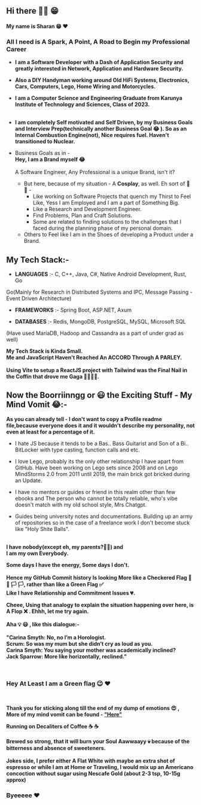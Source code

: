 ## Hi there 👋🏻 😁

<!--
**sharansudheer/sharansudheer** is a ✨ _special_ ✨ repository because its `README.md` (this file) appears on your GitHub profile.

Here are some ideas to get you started:

- 🔭 I’m currently working on ...
- 🌱 I’m currently learning ...
- 👯 I’m looking to collaborate on ...
- 🤔 I’m looking for help with ...
- 💬 Ask me about ...
- 📫 How to reach me: ...
- 😄 Pronouns: ...
- ⚡ Fun fact: ...
-->
#### My name is Sharan 😁 ❤️

### All I need is A Spark, A Point, A Road to Begin my Professional Career
- **I am a Software Developer with a Dash of Application Security and greatly interested in Network, Application and Hardware Security.**

- **Also a DIY Handyman working around Old HiFi Systems, Electronics, Cars, Computers, Lego, Home Wiring and Motorcycles.**

- **I am a Computer Science and Engineering Graduate from Karunya Institute of Technology and Sciences, Class of 2023.**<br><br>

- **I am completely Self motivated and Self Driven, by my Business Goals and Interview Prep(technically another Business Goal 😂 ). So as an Internal Combustion Engine(not), Nice requires fuel. Haven't transitioned to Nuclear.**

- Business Goals as in -<br>**Hey, I am a Brand myself 😂**<br><br>A Software Engineer, Any Professional is a unique Brand, isn't it? 
  - But here, because of my situation - A **Cosplay**, as well. Eh sort of 😬 😬 - 
    - Like working on Software Projects that quench my Thirst to Feel Like, Yess I am Employed and I am a part of Something Big.
    - Like a Research and Development Engineer.
    - Find Problems, Plan and Craft Solutions.
    - Some are related to finding solutions to the challenges that I faced during the planning phase of my personal domain.
  - Others to Feel like I am in the Shoes of developing a Product under a Brand.

## My Tech Stack:- 

- <b>LANGUAGES</b> :-  C, C++, Java, C#, Native Android Development, Rust, Go

Go(Mainly for Research in Distributed Systems and IPC, Message Passing - Event Driven Architecture)

- <b>FRAMEWORKS</b> :- Spring Boot, ASP.NET, Axum

- <b>DATABASES</b> :-  Redis, MongoDB, PostgreSQL, MySQL, Microsoft SQL

(Have used MariaDB, Hadoop and Cassandra as a part of under grad as well)

**My Tech Stack is Kinda Small.<br>Me and JavaScript Haven't Reached <b>An ACCORD</b> Through A <b> PARLEY</b>.<br><br>Using Vite to setup a ReactJS project with Tailwind was the Final Nail in the Coffin that drove me Gaga 💃🏻🕺🏻.**

## Now the Boorriinngg or 😃 the Exciting Stuff - My Mind Vomit 😂:- 

**As you can already tell - I don't want to copy a Profile readme file,because everyone does it and it wouldn't describe my personality, not even at least for a percentage of it.**

- I hate JS because it tends to be a Bas.. Bass Guitarist and Son of a Bi.. BitLocker with type casting, function calls and etc.

- I love Lego, probably its the only other relationship I have apart from GitHub. Have been working on Lego sets since 2008 and on Lego MindStorms 2.0 from 2011 until 2019, the main brick got bricked during an Update. 

- I have no mentors or guides or friend in this realm other than few ebooks and The person who cannot be totally reliable, who's vibe doesn't match with my old school style, Mrs Chatgpt. 
 
- Guides being university notes and documentations. Building up an army of repositories so in the case of a  freelance work I don't become stuck like "Holy Shite Balls".
<br><br>

**I have nobody(except eh, my parents?🤔🤒) and<br> I am my own Everybody.**
 
**Some days I have the energy, Some days I don't. <br><br>Hence my GitHub Commit history Is looking More like a Checkered Flag 🏁 🏁 🏳️ 🏳️, rather than like a Green Flag ✅<br>Like I have Relationship and Commitment Issues 💔.**<br>

**Cheee, Using that analogy to explain the situation happening over here, is A Flop ❌ . Ehhh, let me try again.<br><br> Aha 💡 😃 , like this dialogue:-<br><br>
"Carina Smyth: No, no I’m a Horologist.<br>
Scrum: So was my mum but she didn’t cry as loud as you.<br>
Carina Smyth: You saying your mother was academically inclined?<br>
Jack Sparrow: More like horizontally, reclined."**

<br>

### Hey At Least I am a Green flag 😉 ❤️

<br>

**Thank you for sticking along till the end of my dump of emotions 😍 ,<br> More of my mind vomit can be found - ["Here"](https://github.com/sharansudheer/museum-of-projects)**

**Running on Decaliters of Coffee ☕️ ☕️<br><br>
Brewed so strong, that it will burn your Soul Aawwaayy 💀 because of the bitterness and absence of sweeteners.<br><br>
Jokes side, I prefer either A Flat White with maybe an extra shot of espresso or while I am at Home or Traveling, I would mix up an Americano concoction without sugar using Nescafe Gold (about 2-3 tsp, 10-15g approx)**

### Byeeeee ❤️
 

 <!-- - An Electrician, eh a DIY guy who knows stuff by learning it through understanding the requirements of the home, discussing and working under the guidance of a licensed Electrician, tasks like assembling a switch panel which might be having 2 incoming phases eg a R phase and B phase for load distribution, or maybe an UPS line, etc. When I took up the charge of upgrading my grand parents home's Single Phase 240VAC, 32A service to Three Phase, 240VAC, 64A service in 2018 
 
 ### Eh unedited from here below
  etc like the John Sinclair of Engineering(the sweet version of the OG Sins(Éclair, Sinclair - get it 🤣🤌🏻)
I have no mentors, guides other than few ebooks and the person who cannot be totally reliable, whos vibe doesn't match with my old school style chatgpt. I have nobody and I am my own Everybody

Some days I have the energy some days I don't and hence my commit green flag is looking more like a checkered flag 

Hey atleast I am a Green flag 😉

 Building up an army of repositories so in the case of a  freelance work I don't become stuck like "Holy Shite Balls"

And just to explore tech stacks that I find to be interesting or related to Uni, like trying to conquer a land and become a self proclaimed Emperor

What is on the outside doesn't matter much as long as what is on the inside is solid 

Frontend vs backend

I don't want money as a support but a nice stable job

Don't worry, open source is my unpaid therapist in a right way. A place to dump my mind vomit

I don't want to copy a profile readme file cause everyone does it and it wouldn't describe my personality at least for a percentage of it -->
